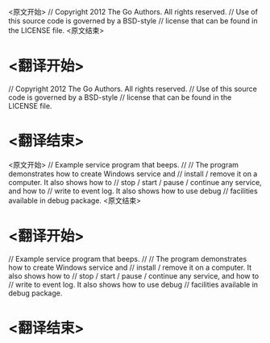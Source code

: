 
<原文开始>
// Copyright 2012 The Go Authors. All rights reserved.
// Use of this source code is governed by a BSD-style
// license that can be found in the LICENSE file.
<原文结束>

# <翻译开始>
// Copyright 2012 The Go Authors. All rights reserved.
// Use of this source code is governed by a BSD-style
// license that can be found in the LICENSE file.
# <翻译结束>


<原文开始>
// Example service program that beeps.
//
// The program demonstrates how to create Windows service and
// install / remove it on a computer. It also shows how to
// stop / start / pause / continue any service, and how to
// write to event log. It also shows how to use debug
// facilities available in debug package.
<原文结束>

# <翻译开始>
// Example service program that beeps.
//
// The program demonstrates how to create Windows service and
// install / remove it on a computer. It also shows how to
// stop / start / pause / continue any service, and how to
// write to event log. It also shows how to use debug
// facilities available in debug package.
# <翻译结束>

